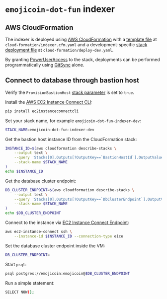 <!---
cspell:word ec2instanceconnectcli
cspell:word eice
-->

# `emojicoin-dot-fun` indexer

## AWS CloudFormation

The indexer is deployed using [AWS CloudFormation] with a [template file] at
`cloud-formation/indexer.cfm.yaml` and a development-specific
[stack deployment file] at `cloud-formation/deploy-dev.yaml`.

By granting [PowerUserAccess] to the stack, deployments can be performed
programmatically using [GitSync] alone.

## Connect to database through bastion host

Verify the `ProvisionBastionHost` [stack parameter][stack deployment file] is
set to `true`.

Install the [AWS EC2 Instance Connect CLI]:

```sh
pip install ec2instanceconnectcli
```

Set your stack name, for example `emojicoin-dot-fun-indexer-dev`:

```sh
STACK_NAME=emojicoin-dot-fun-indexer-dev
```

Get the bastion host instance ID from the CloudFormation stack:

```sh
INSTANCE_ID=$(aws cloudformation describe-stacks \
    --output text \
    --query 'Stacks[0].Outputs[?OutputKey==`BastionHostId`].OutputValue' \
    --stack-name $STACK_NAME
)
echo $INSTANCE_ID
```

Get the database cluster endpoint:

```sh
DB_CLUSTER_ENDPOINT=$(aws cloudformation describe-stacks \
    --output text \
    --query 'Stacks[0].Outputs[?OutputKey==`DbClusterEndpoint`].OutputValue' \
    --stack-name $STACK_NAME
)
echo $DB_CLUSTER_ENDPOINT
```

Connect to the instance via [EC2 Instance Connect Endpoint]:

```sh
aws ec2-instance-connect ssh \
    --instance-id $INSTANCE_ID --connection-type eice
```

Set the database cluster endpoint inside the VM:

```sh
DB_CLUSTER_ENDPOINT=
```

Start `psql`:

```sh
psql postgres://emojicoin:emojicoin@$DB_CLUSTER_ENDPOINT
```

Run a simple statement:

```sh
SELECT NOW();
```

[aws cloudformation]: https://docs.aws.amazon.com/AWSCloudFormation/latest/UserGuide/Welcome.html
[aws ec2 instance connect cli]: https://github.com/aws/aws-ec2-instance-connect-cli
[ec2 instance connect endpoint]: https://docs.aws.amazon.com/AWSEC2/latest/UserGuide/connect-using-eice.html
[gitsync]: https://docs.aws.amazon.com/AWSCloudFormation/latest/UserGuide/git-sync.html
[poweruseraccess]: https://docs.aws.amazon.com/aws-managed-policy/latest/reference/PowerUserAccess.html
[stack deployment file]: https://docs.aws.amazon.com/AWSCloudFormation/latest/UserGuide/git-sync-concepts-terms.html
[template file]: https://docs.aws.amazon.com/AWSCloudFormation/latest/UserGuide/gettingstarted.templatebasics.html
